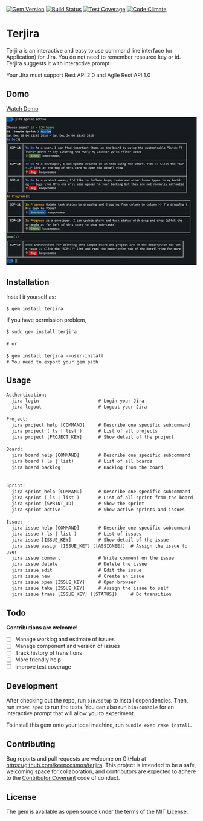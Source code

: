 [![Gem Version](https://badge.fury.io/rb/terjira.svg)](https://badge.fury.io/rb/terjira)
[![Build Status](https://travis-ci.org/keepcosmos/terjira.svg?branch=master)](https://travis-ci.org/keepcosmos/terjira)
[![Test Coverage](https://codeclimate.com/github/keepcosmos/terjira/badges/coverage.svg)](https://codeclimate.com/github/keepcosmos/terjira/coverage)
[![Code Climate](https://codeclimate.com/github/keepcosmos/terjira/badges/gpa.svg)](https://codeclimate.com/github/keepcosmos/terjira)

# Terjira

Terjira is an interactive and easy to use command line interface (or Application) for Jira. You do not need to remember resource key or id. Terjira suggests it with interactive prompt.

Your Jira must support Rest API 2.0 and Agile Rest API 1.0

## Domo
[Watch Demo](https://www.youtube.com/watch?v=T0hbhaXtH-Y)

[![Sample](./sample.png)](https://www.youtube.com/watch?v=T0hbhaXtH-Y)

## Installation

Install it yourself as:

    $ gem install terjira

If you have permission problem,

    $ sudo gem install terjira

    # or

    $ gem install terjira --user-install
    # You need to export your gem path

## Usage
```
Authentication:
  jira login                      # Login your Jira
  jira logout                     # Logout your Jira

Project:
  jira project help [COMMAND]     # Describe one specific subcommand
  jira project ( ls | list )      # List of all projects
  jira project [PROJECT_KEY]      # Show detail of the project

Board:
  jira board help [COMMAND]       # Describe one specific subcommand
  jira board ( ls | list)         # List of all boards
  jira board backlog              # Backlog from the board


Sprint:
  jira sprint help [COMMAND]      # Describe one specific subcommand
  jira sprint ( ls | list )       # List of all sprint from the board
  jira sprint [SPRINT_ID]         # Show the sprint
  jira sprint active              # Show active sprints and issues

Issue:
  jira issue help [COMMAND]       # Describe one specific subcommand
  jira issue ( ls | list )        # List of issues
  jira issue [ISSUE_KEY]          # Show detail of the issue
  jira issue assign [ISSUE_KEY] ([ASSIGNEE])  # Assign the issue to user
  jira issue comment              # Write comment on the issue
  jira issue delete               # Delete the issue
  jira issue edit                 # Edit the issue
  jira issue new                  # Create an issue
  jira issue open [ISSUE_KEY]     # Open browser
  jira issue take [ISSUE_KEY]     # Assign the issue to self
  jira issue trans [ISSUE_KEY] ([STATUS])     # Do transition

```

## Todo
**Contributions are welcome!**
- [ ] Manage worklog and estimate of issues
- [ ] Manage component and version of issues
- [ ] Track history of transitions
- [ ] More friendly help
- [ ] Improve test coverage

## Development

After checking out the repo, run `bin/setup` to install dependencies. Then, run `rspec spec` to run the tests. You can also run `bin/console` for an interactive prompt that will allow you to experiment.

To install this gem onto your local machine, run `bundle exec rake install`.

## Contributing

Bug reports and pull requests are welcome on GitHub at https://github.com/keepcosmos/terjira. This project is intended to be a safe, welcoming space for collaboration, and contributors are expected to adhere to the [Contributor Covenant](http://contributor-covenant.org) code of conduct.


## License

The gem is available as open source under the terms of the [MIT License](http://opensource.org/licenses/MIT).
